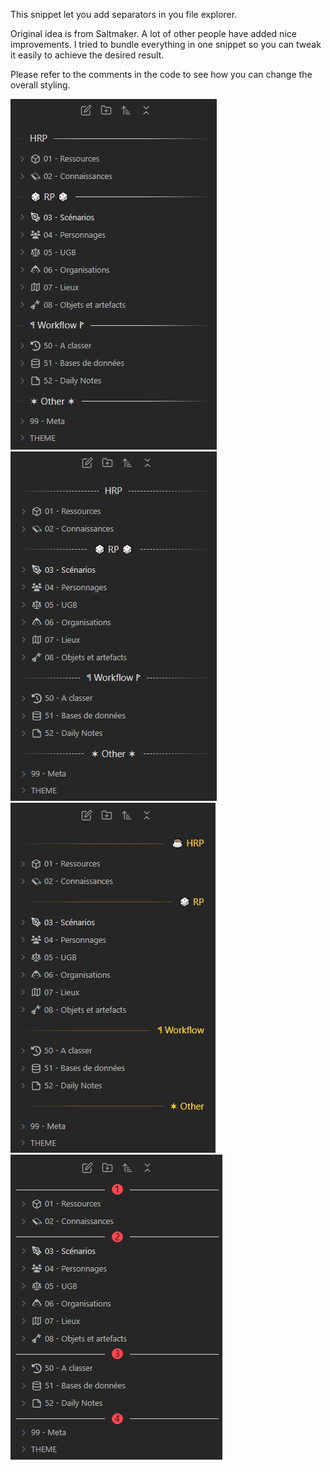 This snippet let you add separators in you file explorer.

Original idea is from Saltmaker. A lot of other people have added nice improvements. I tried to bundle everything in one snippet so you can tweak it easily to achieve the desired result.

Please refer to the comments in the code to see how you can change the overall styling.

![default](screenshots/default.png) ![dashed centered](screenshots/dashed%20centered.png) ![dotted right gold](screenshots/dotted%20right%20gold.png) ![centered red number](screenshots/centered%20red%20number.png)
